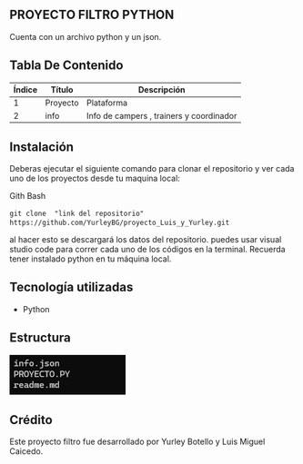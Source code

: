 ## PROYECTO FILTRO PYTHON

Cuenta con un archivo python y un json.

## Tabla De Contenido
| Índice | Título |Descripción|
|--|------|------|
| 1 | Proyecto| Plataforma|
| 2 | info | Info de campers , trainers y coordinador|


## Instalación

Deberas ejecutar el siguiente comando para clonar el repositorio y ver cada uno de los proyectos  desde tu maquina local:
 
Gith Bash

~~~ 
git clone  "link del repositorio" https://github.com/YurleyBG/proyecto_Luis_y_Yurley.git
~~~
al hacer esto se descargará  los datos del repositorio. puedes usar visual studio code para correr cada uno de los códigos en la terminal.
Recuerda tener instalado python en tu máquina local.

 ## Tecnología utilizadas

+ Python

## Estructura 
![alt text](pinctures/image.png)

## Crédito 
Este  proyecto filtro fue desarrollado por Yurley Botello y Luis Miguel Caicedo.
